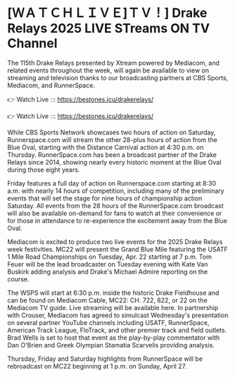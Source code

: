 # [ＷＡＴＣＨＬＩＶＥ]ＴＶ！] Drake Relays 2025 LIVE STreams ON TV Channel 

The 115th Drake Relays presented by Xtream powered by Mediacom, and related events throughout the week, will again be available to view on streaming and television thanks to our broadcasting partners at CBS Sports, Mediacom, and RunnerSpace.

👉 Watch Live ::: https://bestones.icu/drakerelays/

👉 Watch Live ::: https://bestones.icu/drakerelays/

While CBS Sports Network showcases two hours of action on Saturday, Runnerspace.com will stream the other 28-plus hours of action from the Blue Oval, starting with the Distance Carnival action at 4:30 p.m. on Thursday. RunnerSpace.com has been a broadcast partner of the Drake Relays since 2014, showing nearly every historic moment at the Blue Oval during those eight years.
 
Friday features a full day of action on Runnerspace.com starting at 8:30 a.m. with nearly 14 hours of competition, including many of the preliminary events that will set the stage for nine hours of championship action Saturday. All events from the 28 hours of the RunnerSpace.com broadcast will also be available on-demand for fans to watch at their convenience or for those in attendance to re-experience the excitement away from the Blue Oval.
 
Mediacom is excited to produce two live events for the 2025 Drake Relays week festivities. MC22 will present the Grand Blue Mile featuring the USATF 1 Mile Road Championships on Tuesday, Apr. 22 starting at 7 p.m. Tom Feuer will be the lead broadcaster on Tuesday evening with Kate Van Buskirk adding analysis and Drake's Michael Admire reporting on the course.

 The WSPS will start at 6:30 p.m. inside the historic Drake Fieldhouse and can be found on Mediacom Cable, MC22: CH. 722, 822, or 22 on the Mediacom TV guide. Live streaming will be available here. In partnership with Crouser, Mediacom has agreed to simulcast Wednesday's presentation on several partner YouTube channels including USATF, RunnerSpace, American Track League, FloTrack, and other premier track and field outlets. Brad Wells is set to host that event as the play-by-play commentator with Dan O'Brien and Greek Olympian Stamatia Scarvelis providing analysis.

Thursday, Friday and Saturday highlights from RunnerSpace will be rebroadcast on MC22 beginning at 1 p.m. on Sunday, April 27.
